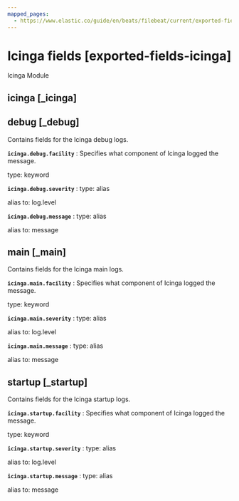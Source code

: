 ```yaml
---
mapped_pages:
  - https://www.elastic.co/guide/en/beats/filebeat/current/exported-fields-icinga.html
---
```


# Icinga fields [exported-fields-icinga]

Icinga Module

## icinga [_icinga]



## debug [_debug]

Contains fields for the Icinga debug logs.

**`icinga.debug.facility`**
:   Specifies what component of Icinga logged the message.

type: keyword


**`icinga.debug.severity`**
:   type: alias

alias to: log.level


**`icinga.debug.message`**
:   type: alias

alias to: message


## main [_main]

Contains fields for the Icinga main logs.

**`icinga.main.facility`**
:   Specifies what component of Icinga logged the message.

type: keyword


**`icinga.main.severity`**
:   type: alias

alias to: log.level


**`icinga.main.message`**
:   type: alias

alias to: message


## startup [_startup]

Contains fields for the Icinga startup logs.

**`icinga.startup.facility`**
:   Specifies what component of Icinga logged the message.

type: keyword


**`icinga.startup.severity`**
:   type: alias

alias to: log.level


**`icinga.startup.message`**
:   type: alias

alias to: message


